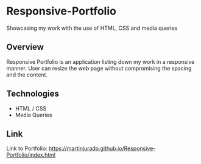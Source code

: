 # Responsive-Portfolio
Showcasing my work with the use of HTML, CSS and media queries 

## Overview
Responsive Portfolio is an application listing down my work in a responsive manner. User can resize the web page without compromising the spacing and the content. 

## Technologies
- HTML / CSS
- Media Queries

## Link
Link to Portfolio: https://martinjurado.github.io/Responsive-Portfolio/index.html 
